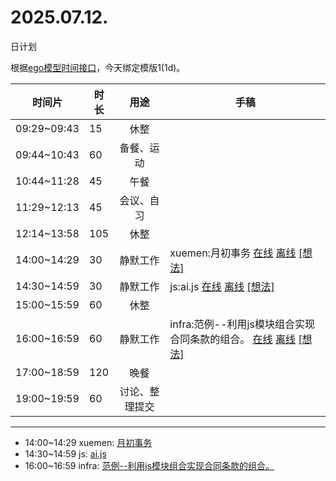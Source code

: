 # 2025.07.12.
日计划

根据[ego模型时间接口](https://gitee.com/hyg/blog/blob/master/timeflow.md)，今天绑定模版1(1d)。

| 时间片 | 时长 | 用途 | 手稿 |
| --- | --- | :---: | --- |
| 09:29~09:43 | 15 | 休整 |  |
| 09:44~10:43 | 60 | 备餐、运动 |  |
| 10:44~11:28 | 45 | 午餐 |  |
| 11:29~12:13 | 45 | 会议、自习 |  |
| 12:14~13:58 | 105 | 休整 |  |
| 14:00~14:29 | 30 | 静默工作 | xuemen:月初事务 [在线](http://simp.ly/p/8t3vlk) [离线](../../draft/2025/20250712140000.md) <a href="mailto:huangyg@mars22.com?subject=关于2025.07.12.[xuemen:月初事务]任务&body=日期: 20250712%0D%0A序号: 5%0D%0A手稿:../../draft/2025/20250712140000.md%0D%0A---请勿修改邮件主题及以上内容 从下一行开始写您的想法---%0D%0A">[想法]</a> |
| 14:30~14:59 | 30 | 静默工作 | js:ai.js [在线](http://simp.ly/p/5k9gJy) [离线](../../draft/2025/20250712143000.md) <a href="mailto:huangyg@mars22.com?subject=关于2025.07.12.[js:ai.js]任务&body=日期: 20250712%0D%0A序号: 6%0D%0A手稿:../../draft/2025/20250712143000.md%0D%0A---请勿修改邮件主题及以上内容 从下一行开始写您的想法---%0D%0A">[想法]</a> |
| 15:00~15:59 | 60 | 休整 |  |
| 16:00~16:59 | 60 | 静默工作 | infra:范例--利用js模块组合实现合同条款的组合。 [在线](http://simp.ly/p/4QDThK) [离线](../../draft/2025/20250712160000.md) <a href="mailto:huangyg@mars22.com?subject=关于2025.07.12.[infra:范例--利用js模块组合实现合同条款的组合。]任务&body=日期: 20250712%0D%0A序号: 8%0D%0A手稿:../../draft/2025/20250712160000.md%0D%0A---请勿修改邮件主题及以上内容 从下一行开始写您的想法---%0D%0A">[想法]</a> |
| 17:00~18:59 | 120 | 晚餐 |  |
| 19:00~19:59 | 60 | 讨论、整理提交 |  |

---

- 14:00~14:29	xuemen: [月初事务](../../draft/2025/20250712.01.md)
- 14:30~14:59	js: [ai.js](../../draft/2025/20250712.02.md)
- 16:00~16:59	infra: [范例--利用js模块组合实现合同条款的组合。](../../draft/2025/20250712.03.md)
